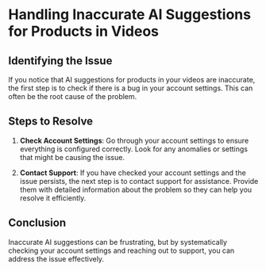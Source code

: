 # Handling Inaccurate AI Suggestions for Products in Videos

## Identifying the Issue

If you notice that AI suggestions for products in your videos are inaccurate, the first step is to check if there is a bug in your account settings. This can often be the root cause of the problem.

## Steps to Resolve

1. **Check Account Settings**: Go through your account settings to ensure everything is configured correctly. Look for any anomalies or settings that might be causing the issue.

2. **Contact Support**: If you have checked your account settings and the issue persists, the next step is to contact support for assistance. Provide them with detailed information about the problem so they can help you resolve it efficiently.

## Conclusion

Inaccurate AI suggestions can be frustrating, but by systematically checking your account settings and reaching out to support, you can address the issue effectively.